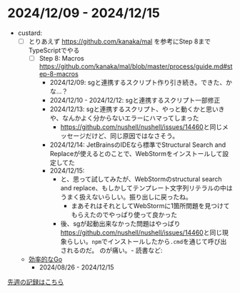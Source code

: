 # 2024/12/09 - 2024/12/15

- custard:
    - [ ] とりあえず <https://github.com/kanaka/mal> を参考にStep 8までTypeScriptでやる
        - [ ] Step 8: Macros <https://github.com/kanaka/mal/blob/master/process/guide.md#step-8-macros>
            - 2024/12/09: sgと連携するスクリプト作り引き続き。できた、かな...？
            - 2024/12/10 - 2024/12/12: sgと連携するスクリプト一部修正
            - 2024/12/13: sgと連携するスクリプト、やっと動くかと思いきや、なんかよく分からないエラーにハマってしまった
                - <https://github.com/nushell/nushell/issues/14460>と同じメッセージだけど、同じ原因ではなさそう。
            - 2024/12/14: JetBrainsのIDEなら標準でStructural Search and Replaceが使えるとのことで、WebStormをインストールして設定してた
            - 2024/12/15:
                - と、思って試してみたが、WebStormのstructural search and replace、もしかしてテンプレート文字列リテラルの中はうまく扱えないらしい。振り出しに戻ったね。
                    - まあそれはそれとしてWebStormに1箇所問題を見つけてもらえたのでやっぱり使って良かった
                - 後、sgが起動出来なかった問題はやっぱり<https://github.com/nushell/nushell/issues/14460>と同じ現象らしい。`npm`でインストールしたから`.cmd`を通じて呼び出されるのだ。
のが痛い。- 読書など:
    - [効率的なGo](https://www.oreilly.co.jp//books/9784814400539/)
        - 2024/08/26 - 2024/12/15

[先週の記録はこちら](https://github.com/igrep/daily-commits/blob/d56e721e62d899e791e8dd9c30704b97aa12cc92/yesterday.md)
